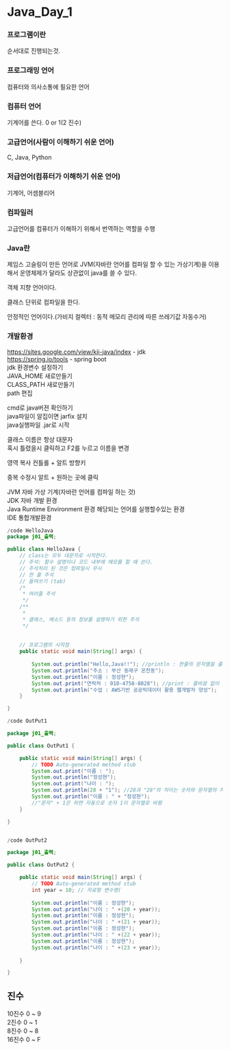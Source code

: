 # Java_Day_1

### 프로그램이란
순서대로 진행되는것.

### 프로그래밍 언어
컴퓨터와 의사소통에 필요한 언어

### 컴퓨터 언어
기계어를 쓴다. 0 or 1(2 진수)

### 고급언어(사람이 이해하기 쉬운 언어)
C, Java, Python

### 저급언어(컴퓨터가 이해하기 쉬운 언어)
기계어, 어셈블리어 

### 컴파일러
고급언어를 컴퓨터가 이해하기 위해서 번역하는 역할을 수행

### Java란
제임스 고슬링이 만든 언어로 JVM(자바란 언어를 컴파일 할 수 있는 가상기계)을 이용해서
운영체제가 달라도 상관없이 java를 쓸 수 있다.

객체 지향 언어이다.

클래스 단위로 컴파일을 한다.

안정적인 언어이다.(가비지 컬렉터 : 동적 메모리 관리에 따른 쓰레기값 자동수거)

### 개발환경 
https://sites.google.com/view/kji-java/index  - jdk  
https://spring.io/tools - spring boot  
jdk 환경변수 설정하기  
JAVA_HOME 새로만들기  
CLASS_PATH 새로만들기  
path 편집  
 
cmd로 java버젼 확인하기  
java파일이 알집이면 jarfix 설치  
java실행파일 .jar로 시작  

클래스 이름은 항상 대문자  
혹시 틀렸을시 클릭하고 F2를 누르고 이름을 변경  


영역 복사 컨틀롤 + 알트 방향키  

중복 수정시 알트 + 원하는 곳에 클릭  

JVM 자바 가상 기계(자바란 언어를 컴파일 하는 것)  
JDK 자바 개발 환경  
Java Runtime Environment 환경 해당되는 언어를 실행할수있는 환경  
IDE 통합개발환경  

```java
/code HelloJava  
package j01_출력;

public class HelloJava { 
	// class는 모두 대문자로 시작한다.
	// 주석: 함수 설명이나 코드 내부에 메모를 할 때 쓴다.
	// 주석처리 된 것은 컴파일시 무시
	// 한 줄 주석
	// 들여쓰기 (tab)
	/*
	 * 여러줄 주석
	 */
	/**
	 * 
	 * 클래스, 메소드 등의 정보를 설명하기 위한 주석
	 */
	
	
	// 프로그램의 시작점
	public static void main(String[] args) {
		
		System.out.println("Hello,Java!!"); //println : 한줄의 문자열을 출력후 끝에 줄바꿈을 해라.
		System.out.println("주소 : 부산 동래구 온천동");
		System.out.println("이름 : 정성현");
		System.out.print("연락처 : 010-4758-8028"); //print : 줄바꿈 없이 출력
		System.out.println("수업 : AWS기반 공공빅데이터 활용 웹개발자 양성");
	}

}
```
```java
/code OutPut1

package j01_출력;

public class OutPut1 {

	public static void main(String[] args) {
		// TODO Auto-generated method stub
		System.out.print("이름 : ");
		System.out.println("정성현");
		System.out.print("나이 : ");
		System.out.println(28 + "1"); //28과 "28"의 차이는 숫자와 문자열의 차이다. 문자열은 " "안에 넣어야함
		System.out.println("이름 : " + "정성현");
		//"문자" + 1은 하면 자동으로 숫자 1이 문자열로 바뀜
	}

}
```

```java

/code OutPut2

package j01_출력;

public class OutPut2 {

	public static void main(String[] args) {
		// TODO Auto-generated method stub
		int year = 10; // 자료형 변수명(
		
		System.out.println("이름 : 정성현");
		System.out.println("나이 : " +(20 + year));
		System.out.println("이름 : 정성현");
		System.out.println("나이 : " +(21 + year));
		System.out.println("이름 : 정성현");
		System.out.println("나이 : " +(22 + year));
		System.out.println("이름 : 정성현");
		System.out.println("나이 : " +(23 + year));
		
	}

}
```
## 진수  
10진수 0 ~ 9  
2진수 0 ~ 1  
8진수 0 ~ 8  
16진수 0 ~ F  


